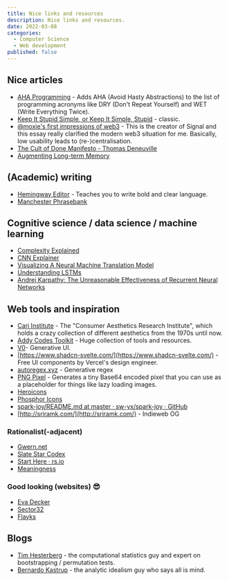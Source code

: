 ```yaml
---
title: Nice links and resources
description: Nice links and resources.
date: 2022-03-08
categories:
  - Computer Science
  - Web development
published: false
---
```

## Nice articles
- <a href="https://kentcdodds.com/blog/aha-programming">AHA Programming</a> - Adds AHA (Avoid Hasty Abstractions) to the list of programming acronyms like DRY (Don't Repeat Yourself) and WET (Write Everything Twice).
- <a href="https://people.apache.org/~fhanik/kiss.html">Keep It Stupid Simple, or Keep It Simple, Stupid</a> - classic. 
- <a href="https://moxie.org/2022/01/07/web3-first-impressions.html">@moxie's first impressions of web3</a> - This is the creator of Signal and this essay really clarified the modern web3 situation for me. Basically, low usability leads to (re-)centralisation. 
- [The Cult of Done Manifesto - Thomas Deneuville](https://thomasdeneuville.com/cult-of-done-manifesto/)
- [Augmenting Long-term Memory](http://augmentingcognition.com/ltm.html)
## (Academic) writing
- <a href="https://hemingwayapp.com/">Hemingway Editor</a> - Teaches you to write bold and clear language. 
- [Manchester Phrasebank](https://www.phrasebank.manchester.ac.uk/)
## Cognitive science / data science / machine learning 
- [Complexity Explained](https://complexityexplained.github.io/)
- [CNN Explainer](https://poloclub.github.io/cnn-explainer/) 
- [Visualizing A Neural Machine Translation Model](https://jalammar.github.io/visualizing-neural-machine-translation-mechanics-of-seq2seq-models-with-attention/)
- [Understanding LSTMs](https://colah.github.io/posts/2015-08-Understanding-LSTMs/)
- [Andrej Karpathy: The Unreasonable Effectiveness of Recurrent Neural Networks](https://karpathy.github.io/2015/05/21/rnn-effectiveness/)
## Web tools and inspiration
- <a href="https://cari.institute/">Cari Institute</a> - The "Consumer Aesthetics Research Institute", which holds a crazy collection of different aesthetics from the 1970s until now. 
- <a href="https://toolkit.addy.codes/">Addy Codes Toolkit</a> - Huge collection of tools and resources.
- [V0](https://v0.dev/)- Generative UI. 
- [https://www.shadcn-svelte.com/](https://www.shadcn-svelte.com/) - Free UI components by Vercel's design engineer.
- [autoregex.xyz](https://www.autoregex.xyz/) - Generative regex 
- [PNG Pixel](https://png-pixel.com/) - Generates a tiny Base64 encoded pixel that you can use as a placeholder for things like lazy loading images.
- [Heroicons](https://heroicons.com/)
- [Phosphor Icons](https://phosphoricons.com/)
- [spark-joy/README.md at master · sw-yx/spark-joy · GitHub](https://github.com/sw-yx/spark-joy/blob/master/README.md#general--misc)
- [http://sriramk.com/](http://sriramk.com/) - Indieweb OG 
### Rationalist(-adjacent)
- [Gwern.net](https://www.gwern.net/index)
- [Slate Star Codex](https://slatestarcodex.com/)
- [Start Here · rs.io](https://rs.io/guided-tour/)
- [Meaningness]( https://meaningness.com/)
### Good looking (websites) 😎
- [Eva Decker](https://evadecker.com/)
- [Sector32](https://www.sector32.net/intro/)
- [Flayks](https://flayks.com/)
## Blogs
- [Tim Hesterberg](https://www.timhesterberg.net/) - the computational statistics guy and expert on bootstrapping / permutation tests. 
- [Bernardo Kastrup](https://www.bernardokastrup.com/) - the analytic idealism guy who says all is mind. 



